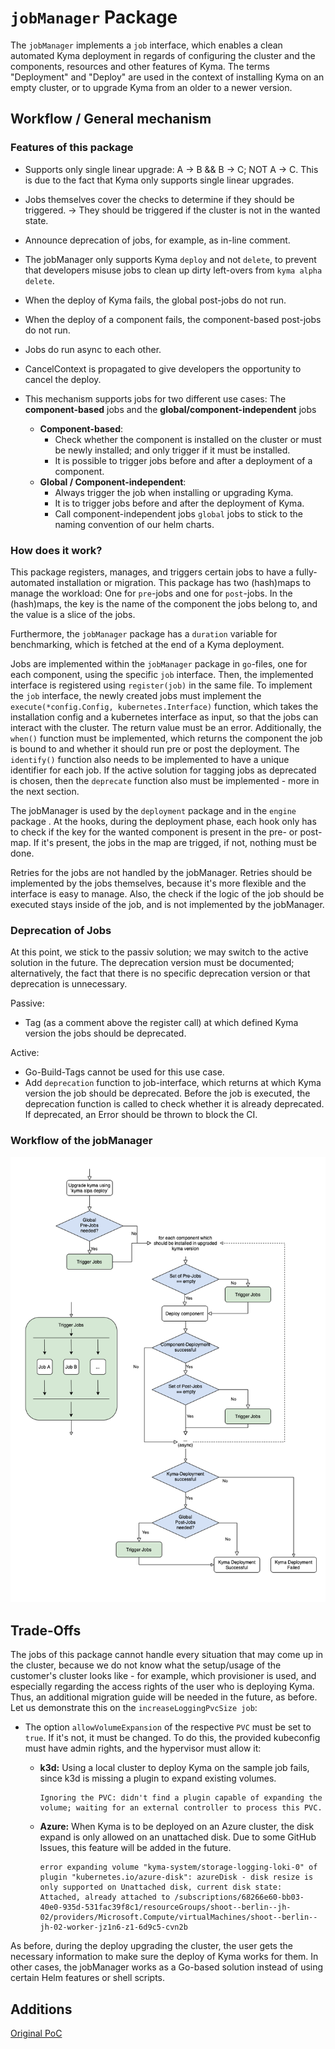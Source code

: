 # `jobManager` Package

The `jobManager` implements a `job` interface, which enables a clean automated Kyma deployment in regards of configuring the cluster and the components, resources and other features of Kyma. The terms "Deployment" and "Deploy" are used in the context of installing Kyma on an empty cluster, or to upgrade Kyma from an older to a newer version.

## Workflow / General mechanism

### Features of this package

- Supports only single linear upgrade: A &#8594; B && B &#8594; C; NOT A &#8594; C. This is due to the fact that Kyma only supports single linear upgrades.
- Jobs themselves cover the checks to determine if they should be triggered. &#8594; They should be triggered if the cluster is not in the wanted state.
- Announce deprecation of jobs, for example, as in-line comment.
- The jobManager only supports Kyma `deploy` and not `delete`, to prevent that developers misuse jobs to clean up dirty left-overs from `kyma alpha delete`.
- When the deploy of Kyma fails, the global post-jobs do not run.
- When the deploy of a component fails, the component-based post-jobs do not run.
- Jobs do run async to each other.
- CancelContext is propagated to give developers the opportunity to cancel the deploy.


- This mechanism supports jobs for two different use cases: The __component-based__ jobs and the __global/component-independent__ jobs
  - __Component-based__:
    - Check whether the component is installed on the cluster or must be newly installed; and only trigger if it must be installed.
    - It is possible to trigger jobs before and after a deployment of a component.
  - __Global / Component-independent__:
    - Always trigger the job when installing or upgrading Kyma.
    - It is to trigger jobs before and after the deployment of Kyma.
    - Call component-independent jobs `global` jobs to stick to the naming convention of our helm charts.

### How does it work?

This package registers, manages, and triggers certain jobs to have a fully-automated installation or migration. This package has two (hash)maps to manage the workload: One for `pre`-jobs and one for `post`-jobs. In the (hash)maps, the key is the name of the component the jobs belong to, and the value is a slice of the jobs.

Furthermore, the `jobManager` package has a `duration` variable for benchmarking, which is fetched at the end of a Kyma deployment.

Jobs are implemented within the `jobManager` package in `go`-files, one for each component, using the specific `job` interface. Then, the implemented interface is registered using `register(job)` in the same file.
To implement the `job` interface, the newly created jobs must implement the `execute(*config.Config, kubernetes.Interface)` function, which takes the installation config and a kubernetes interface as input, so that the jobs can interact with the cluster. The return value must be an error. Additionally, the `when()` function must be implemented, which returns the component the job is bound to and whether it should run pre or post the deployment. The `identify()` function also needs to be implemented to have a unique identifier for each job. If the active solution for tagging jobs as deprecated is chosen, then the `deprecate` function also must be implemented - more in the next section.

The jobManager is used by the `deployment` package and in the `engine` package . At the hooks, during the deployment phase, each hook only has to check if the key for the wanted component is present in the pre- or post-map. If it's present, the jobs in the map are trigged, if not, nothing must be done.

Retries for the jobs are not handled by the jobManager. Retries should be implemented by the jobs themselves, because it's more flexible and the interface is easy to manage. Also, the check if the logic of the job should be executed stays inside of the job, and is not implemented by the jobManager.

### Deprecation of Jobs

At this point, we stick to the passiv solution; we may switch to the active solution in the future. The deprecation version must be documented; alternatively, the fact that there is no specific deprecation version or that deprecation is unnecessary.

Passive:
- Tag (as a comment above the register call) at which defined Kyma version the jobs should be deprecated.

Active:
- Go-Build-Tags cannot be used for this use case.
- Add `deprecation` function to job-interface, which returns at which Kyma version the job should be deprecated. Before the job is executed, the deprecation function is called to check whether it is already deprecated. If deprecated, an Error should be thrown to block the CI.

### Workflow of the jobManager
<img src="./pictures/migration-logic-diagram.png?raw=true">


## Trade-Offs

The jobs of this package cannot handle every situation that may come up in the cluster, because we do not know what the setup/usage of the customer's cluster looks like - for example, which provisioner is used, and especially regarding the access rights of the user who is deploying Kyma. Thus, an additional migration guide will be needed in the future, as before. Let us demonstrate this on the `increaseLoggingPvcSize job`:
- The option `allowVolumeExpansion` of the respective `PVC` must be set to `true`. If it's not, it must be changed. To do this, the provided kubeconfig must have admin rights, and the hypervisor must allow it:
   - __k3d:__ Using a local cluster to deploy Kyma on the sample job fails, since k3d is missing a plugin to expand existing volumes. 

      ```
      Ignoring the PVC: didn't find a plugin capable of expanding the volume; waiting for an external controller to process this PVC.
      ```

   - __Azure:__  When Kyma is to be deployed on an Azure cluster, the disk expand is only allowed on an unattached disk. Due to some GitHub Issues, this feature will be added in the future.

      ```console
      error expanding volume "kyma-system/storage-logging-loki-0" of plugin "kubernetes.io/azure-disk": azureDisk - disk resize is only supported on Unattached disk, current disk state: Attached, already attached to /subscriptions/68266e60-bb03-40e0-935d-531fac39f8c1/resourceGroups/shoot--berlin--jh-02/providers/Microsoft.Compute/virtualMachines/shoot--berlin--jh-02-worker-jz1n6-z1-6d9c5-cvn2b
      ```

As before, during the deploy upgrading the cluster, the user gets the necessary information to make sure the deploy of Kyma works for them. In other cases, the jobManager works as a Go-based solution instead of using certain Helm features or shell scripts.

## Additions
[Original PoC](https://github.com/kyma-project/community/blob/main/internal/proposals/migration-hooks/migration-hooks-proposal.md)

